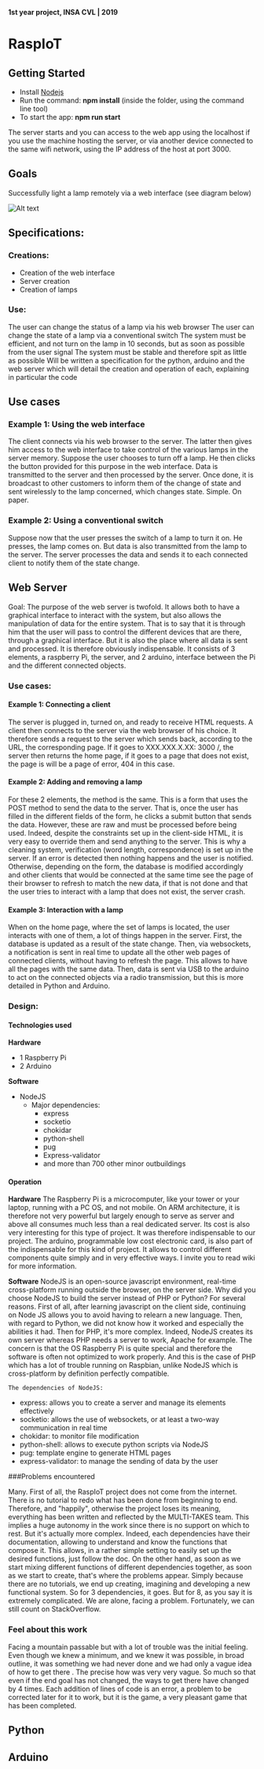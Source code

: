 **1st year project, INSA CVL | 2019**

# RaspIoT

## Getting Started

* Install [Nodejs](https://nodejs.org/en/)
* Run the command: **npm install** (inside the folder, using the command line tool)
* To start the app: **npm run start**

The server starts and you can access to the web app using the localhost if you use the machine hosting the server, or via another device connected to the same wifi network, using the IP address of the host at port 3000.

## Goals

Successfully light a lamp remotely via a web interface (see diagram below)

![Alt text](IMG-git/conception-finale.png "Conception Finale")

## Specifications:

### Creations:

* Creation of the web interface
* Server creation
* Creation of lamps

### Use:

The user can change the status of a lamp via his web browser
The user can change the state of a lamp via a conventional switch
The system must be efficient, and not turn on the lamp in 10 seconds, but as soon as possible from the user signal
The system must be stable and therefore spit as little as possible
Will be written a specification for the python, arduino and the web server which will detail the creation and operation of each, explaining in particular the code

## Use cases

### Example 1: Using the web interface

The client connects via his web browser to the server. The latter then gives him access to the web interface to take control of the various lamps in the server memory.
Suppose the user chooses to turn off a lamp. He then clicks the button provided for this purpose in the web interface. Data is transmitted to the server and then processed by the server. Once done, it is broadcast to other customers to inform them of the change of state and sent wirelessly to the lamp concerned, which changes state. Simple. On paper.

### Example 2: Using a conventional switch

Suppose now that the user presses the switch of a lamp to turn it on. He presses, the lamp comes on. But data is also transmitted from the lamp to the server. The server processes the data and sends it to each connected client to notify them of the state change.

## Web Server

Goal:
The purpose of the web server is twofold. It allows both to have a graphical interface to interact with the system, but also allows the manipulation of data for the entire system. That is to say that it is through him that the user will pass to control the different devices that are there, through a graphical interface. But it is also the place where all data is sent and processed. It is therefore obviously indispensable.
It consists of 3 elements, a raspberry Pi, the server, and 2 arduino, interface between the Pi and the different connected objects.

### Use cases:

#### Example 1: Connecting a client

The server is plugged in, turned on, and ready to receive HTML requests. A client then connects to the server via the web browser of his choice. It therefore sends a request to the server which sends back, according to the URL, the corresponding page. If it goes to XXX.XXX.X.XX: 3000 /, the server then returns the home page, if it goes to a page that does not exist, the page is will be a page of error, 404 in this case.

#### Example 2: Adding and removing a lamp

For these 2 elements, the method is the same. This is a form that uses the POST method to send the data to the server. That is, once the user has filled in the different fields of the form, he clicks a submit button that sends the data. However, these are raw and must be processed before being used. Indeed, despite the constraints set up in the client-side HTML, it is very easy to override them and send anything to the server. This is why a cleaning system, verification (word length, correspondence) is set up in the server. If an error is detected then nothing happens and the user is notified. Otherwise, depending on the form, the database is modified accordingly and other clients that would be connected at the same time see the page of their browser to refresh to match the new data, if that is not done and that the user tries to interact with a lamp that does not exist, the server crash.

#### Example 3: Interaction with a lamp

When on the home page, where the set of lamps is located, the user interacts with one of them, a lot of things happen in the server. First, the database is updated as a result of the state change. Then, via websockets, a notification is sent in real time to update all the other web pages of connected clients, without having to refresh the page. This allows to have all the pages with the same data. Then, data is sent via USB to the arduino to act on the connected objects via a radio transmission, but this is more detailed in Python and Arduino.

### Design:
#### Technologies used

**Hardware**
* 1 Raspberry Pi
* 2 Arduino

**Software**
* NodeJS
  * Major dependencies:
    * express
    * socketio
    * chokidar
    * python-shell
    * pug
    * Express-validator
    * and more than 700 other minor outbuildings

#### Operation

**Hardware**
The Raspberry Pi is a microcomputer, like your tower or your laptop, running with a PC OS, and not mobile. On ARM architecture, it is therefore not very powerful but largely enough to serve as server and above all consumes much less than a real dedicated server. Its cost is also very interesting for this type of project. It was therefore indispensable to our project.
The arduino, programmable low cost electronic card, is also part of the indispensable for this kind of project. It allows to control different components quite simply and in very effective ways.
I invite you to read wiki for more information.

**Software**
NodeJS is an open-source javascript environment, real-time cross-platform running outside the browser, on the server side. Why did you choose NodeJS to build the server instead of PHP or Python? For several reasons. First of all, after learning javascript on the client side, continuing on Node JS allows you to avoid having to relearn a new language. Then, with regard to Python, we did not know how it worked and especially the abilities it had. Then for PHP, it's more complex. Indeed, NodeJS creates its own server whereas PHP needs a server to work, Apache for example. The concern is that the OS Raspberry Pi is quite special and therefore the software is often not optimized to work properly. And this is the case of PHP which has a lot of trouble running on Raspbian, unlike NodeJS which is cross-platform by definition perfectly compatible.

    The dependencies of NodeJS:
* express: allows you to create a server and manage its elements effectively
* socketio: allows the use of websockets, or at least a two-way communication in real time
* chokidar: to monitor file modification
* python-shell: allows to execute python scripts via NodeJS
* pug: template engine to generate HTML pages
* express-validator: to manage the sending of data by the user

###Problems encountered

Many.
First of all, the RaspIoT project does not come from the internet. There is no tutorial to redo what has been done from beginning to end. Therefore, and "happily", otherwise the project loses its meaning, everything has been written and reflected by the MULTI-TAKES team.
This implies a huge autonomy in the work since there is no support on which to rest. But it's actually more complex.
Indeed, each dependencies have their documentation, allowing to understand and know the functions that compose it. This allows, in a rather simple setting to easily set up the desired functions, just follow the doc. On the other hand, as soon as we start mixing different functions of different dependencies together, as soon as we start to create, that's where the problems appear. Simply because there are no tutorials, we end up creating, imagining and developing a new functional system. So for 3 dependencies, it goes. But for 8, as you say it is extremely complicated. We are alone, facing a problem. Fortunately, we can still count on StackOverflow.

### Feel about this work

Facing a mountain passable but with a lot of trouble was the initial feeling. Even though we knew a minimum, and we knew it was possible, in broad outline, it was something we had never done and we had only a vague idea of ​​how to get there . The precise how was very very vague. So much so that even if the end goal has not changed, the ways to get there have changed by 4 times. Each addition of lines of code is an error, a problem to be corrected later for it to work, but it is the game, a very pleasant game that has been completed.

## Python

## Arduino

